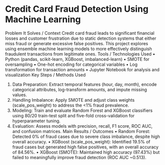 # Credit Card Fraud Detection Using Machine Learning
Problem It Solves / Context
Credit card fraud leads to significant financial losses and customer frustration due to static detection systems that either miss fraud or generate excessive false positives. This project explores using ensemble machine learning models to more effectively distinguish fraudulent transactions from legitimate ones.
Tools / Technologies Used
•	Python (pandas, scikit-learn, XGBoost, imbalanced-learn)
•	SMOTE for oversampling
•	One-hot encoding for categorical variables
•	Log transformation for transaction amounts
•	Jupyter Notebook for analysis and visualization
Key Steps / Methods Used
1.	Data Preparation: Extract temporal features (hour, day, month), encode categorical attributes, log-transform amounts, and impute missing values.
2.	Handling Imbalance: Apply SMOTE and adjust class weights (scale_pos_weight) to address the <1% fraud prevalence.
3.	Modeling: Train and evaluate Random Forest and XGBoost classifiers using 80/20 train-test split and five-fold cross-validation for hyperparameter tuning.
4.	Evaluation: Assess models with precision, recall, F1 score, ROC AUC, and confusion matrices.
Main Results / Outcomes
•	Random Forest: Detected 0% of fraud cases due to severe class imbalance, despite high overall accuracy.
•	XGBoost (scale_pos_weight): Identified 19.5% of fraud cases but generated high false positives, with an overall accuracy of 84.56%.
•	XGBoost (SMOTE): Maintained high accuracy (97.43%) but failed to meaningfully improve fraud detection (ROC AUC ~0.513).

